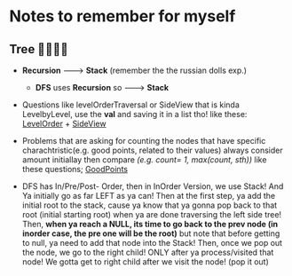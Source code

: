 # Notes to remember for myself

## Tree 🌳🌲🌵🌴

- **Recursion** ---> **Stack** (remember the the russian dolls exp.)
    - **DFS** uses **Recursion** so ---> **Stack**
- Questions like levelOrderTraversal or SideView that is kinda LevelbyLevel, use the **val** and saving it in a list tho! like these: [LevelOrder](https://leetcode.com/problems/binary-tree-level-order-traversal/) + [SideView](https://leetcode.com/problems/binary-tree-level-order-traversal/) 

- Problems that are asking for counting the nodes that have specific charachtristic(e.g. good points, related to their values) always consider amount initiallay then compare *(e.g. count= 1, max(count, sth))*  like these questions; [GoodPoints](https://leetcode.com/problems/count-good-nodes-in-binary-tree/) 

- DFS has In/Pre/Post- Order, then in InOrder Version, we use Stack! And Ya initially go as far LEFT as ya can! Then at the first step, ya add the initial root to the stack, cause ya know that ya gonna pop back to that root (initial starting root) when ya are done traversing the left side tree! Then, **when ya reach a NULL, its time to go back to the prev node (in inorder case, the pre one will be the root)** but note that before getting to null, ya need to add that node into the Stack!
Then, once we pop out the node, we go to the right child! ONLY after ya process/visited that node! We gotta get to right child after we visit the node! (pop it out)